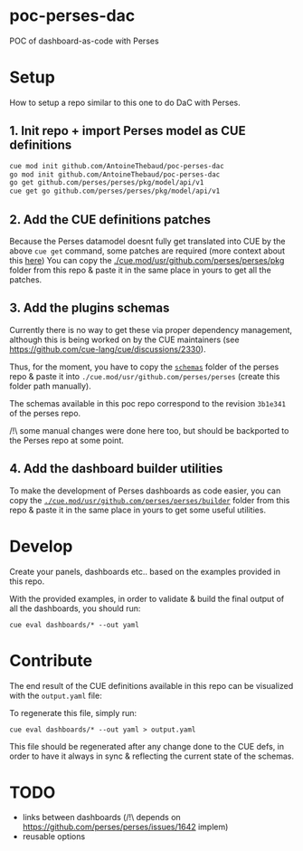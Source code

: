 # poc-perses-dac

POC of dashboard-as-code with Perses

# Setup

How to setup a repo similar to this one to do DaC with Perses.

## 1. Init repo + import Perses model as CUE definitions

```bash
cue mod init github.com/AntoineThebaud/poc-perses-dac
go mod init github.com/AntoineThebaud/poc-perses-dac
go get github.com/perses/perses/pkg/model/api/v1
cue get go github.com/perses/perses/pkg/model/api/v1
```

## 2. Add the CUE definitions patches

Because the Perses datamodel doesnt fully get translated into CUE by the above `cue get` command, some patches are required (more context about this [here](./cue.mod/usr/github.com/perses/perses/pkg/README.md))
You can copy the [./cue.mod/usr/github.com/perses/perses/pkg](./cue.mod/usr/github.com/perses/perses/pkg) folder from this repo & paste it in the same place in yours to get all the patches.

## 3. Add the plugins schemas

Currently there is no way to get these via proper dependency management, although this is being worked on by the CUE maintainers (see https://github.com/cue-lang/cue/discussions/2330).

Thus, for the moment, you have to copy the [`schemas`](https://github.com/perses/perses/tree/main/schemas) folder of the perses repo & paste it into `./cue.mod/usr/github.com/perses/perses` (create this folder path manually).

The schemas available in this poc repo correspond to the revision `3b1e341` of the perses repo.

/!\ some manual changes were done here too, but should be backported to the Perses repo at some point.

## 4. Add the dashboard builder utilities

To make the development of Perses dashboards as code easier, you can copy the [`./cue.mod/usr/github.com/perses/perses/builder`](./cue.mod/usr/github.com/perses/perses/builder) folder from this repo & paste it in the same place in yours to get some useful utilities.

# Develop

Create your panels, dashboards etc.. based on the examples provided in this repo.

With the provided examples, in order to validate & build the final output of all the dashboards, you should run:
```
cue eval dashboards/* --out yaml
```

# Contribute

The end result of the CUE definitions available in this repo can be visualized with the `output.yaml` file:

To regenerate this file, simply run:
```
cue eval dashboards/* --out yaml > output.yaml
```

This file should be regenerated after any change done to the CUE defs, in order to have it always in sync & reflecting the current state of the schemas.

# TODO
- links between dashboards (/!\ depends on https://github.com/perses/perses/issues/1642 implem)
- reusable options